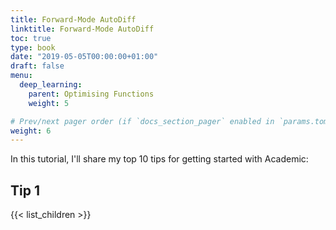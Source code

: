 ```yaml
---
title: Forward-Mode AutoDiff
linktitle: Forward-Mode AutoDiff
toc: true
type: book
date: "2019-05-05T00:00:00+01:00"
draft: false
menu:
  deep_learning:
    parent: Optimising Functions
    weight: 5

# Prev/next pager order (if `docs_section_pager` enabled in `params.toml`)
weight: 6
---
```


In this tutorial, I'll share my top 10 tips for getting started with Academic:

## Tip 1

{{< list_children >}}